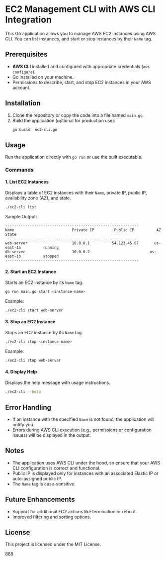 # EC2 Management CLI with AWS CLI Integration

This Go application allows you to manage AWS EC2 instances using AWS CLI. You can list instances, and start or stop instances by their `Name` tag.

## Prerequisites
- **AWS CLI** installed and configured with appropriate credentials (`aws configure`).
- Go installed on your machine.
- Permissions to describe, start, and stop EC2 instances in your AWS account.

## Installation
1. Clone the repository or copy the code into a file named `main.go`.
2. Build the application (optional for production use):
   ```bash
   go build  ec2-cli.go
   ```

## Usage
Run the application directly with `go run` or use the built executable.

### Commands

#### 1. List EC2 Instances
Displays a table of EC2 instances with their `Name`, private IP, public IP, availability zone (AZ), and state.

```bash
./ec2-cli list
```

Sample Output:
```
------------------------------------------------------------
Name                          Private IP         Public IP          AZ                  State         
------------------------------------------------------------
web-server                    10.0.0.1          54.123.45.67       us-east-1a          running       
db-server                     10.0.0.2                           us-east-1b          stopped       
------------------------------------------------------------
```

#### 2. Start an EC2 Instance
Starts an EC2 instance by its `Name` tag.

```bash
go run main.go start <instance-name>
```

Example:
```bash
./ec2-cli start web-server
```

#### 3. Stop an EC2 Instance
Stops an EC2 instance by its `Name` tag.

```bash
./ec2-cli stop <instance-name>
```

Example:
```bash
./ec2-cli stop web-server
```

#### 4. Display Help
Displays the help message with usage instructions.

```bash
./ec2-cli --help
```

## Error Handling
- If an instance with the specified `Name` is not found, the application will notify you.
- Errors during AWS CLI execution (e.g., permissions or configuration issues) will be displayed in the output.

## Notes
- The application uses AWS CLI under the hood, so ensure that your AWS CLI configuration is correct and functional.
- Public IP is displayed only for instances with an associated Elastic IP or auto-assigned public IP.
- The `Name` tag is case-sensitive.

## Future Enhancements
- Support for additional EC2 actions like termination or reboot.
- Improved filtering and sorting options.

## License
This project is licensed under the MIT License.

888
